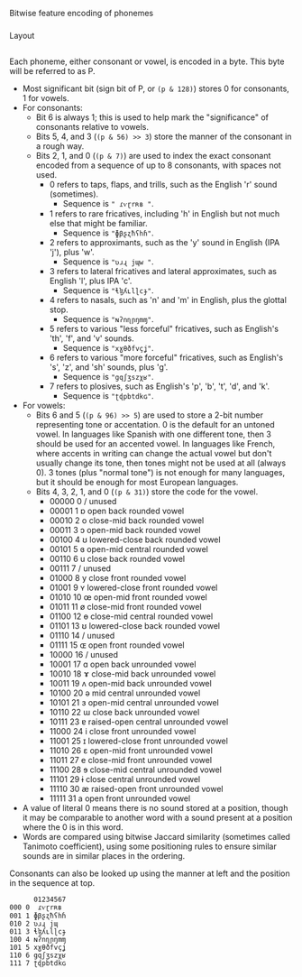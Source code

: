 Bitwise feature encoding of phonemes
###

Layout
##
Each phoneme, either consonant or vowel, is encoded in a byte.
This byte will be referred to as P.

 * Most significant bit (sign bit of P, or `(p & 128)`) stores 0 for consonants, 1 for vowels.
 * For consonants:
   * Bit 6 is always 1; this is used to help mark the "significance" of consonants relative to vowels.
   * Bits 5, 4, and 3 (`(p & 56) >> 3`) store the manner of the consonant in a rough way.
   * Bits 2, 1, and 0 (`(p & 7)`) are used to index the exact consonant encoded from a sequence of up to 8 consonants, with spaces not used.
     * 0 refers to taps, flaps, and trills, such as the English 'r' sound (sometimes).
       * Sequence is `" ɾⱱɽrʀʙ "`.
     * 1 refers to rare fricatives, including 'h' in English but not much else that might be familiar.
       * Sequence is `"ɸβʂʐħʕhɦ"`.
     * 2 refers to approximants, such as the 'y' sound in English (IPA 'j'), plus 'w'.
       * Sequence is `"ʋɹɻ jɰw "`.
     * 3 refers to lateral fricatives and lateral approximates, such as English 'l', plus IPA 'c'.
       * Sequence is `"ɬɮʎʟlɭcɟ"`.
     * 4 refers to nasals, such as 'n' and 'm' in English, plus the glottal stop.
       * Sequence is `"ɴʔnɳɲŋmɱ"`.
     * 5 refers to various "less forceful" fricatives, such as English's 'th', 'f', and 'v' sounds.
       * Sequence is `"xɣθðfvçʝ"`.
     * 6 refers to various "more forceful" fricatives, such as English's 's', 'z', and 'sh' sounds, plus 'g'.
       * Sequence is `"gqʃʒszχʁ"`.
     * 7 refers to plosives, such as English's 'p', 'b', 't', 'd', and 'k'.
       * Sequence is `"ʈɖpbtdkɢ"`.
 * For vowels:
   * Bits 6 and 5 (`(p & 96) >> 5`) are used to store a 2-bit number representing tone or accentation.
     0 is the default for an untoned vowel.
     In languages like Spanish with one different tone, then 3 should be used for an accented vowel.
     In languages like French, where accents in writing can change the actual vowel but don't usually
     change its tone, then tones might not be used at all (always 0).
     3 tones (plus "normal tone") is not enough for many languages, but it should be enough for most
     European languages.
   * Bits 4, 3, 2, 1, and 0 (`(p & 31)`) store the code for the vowel.
       * 00000 0 / unused
       * 00001 1 ɒ open back rounded vowel
       * 00010 2 o close-mid back rounded vowel
       * 00011 3 ɔ open-mid back rounded vowel
       * 00100 4 ʊ lowered-close back rounded vowel
       * 00101 5 ɞ open-mid central rounded vowel
       * 00110 6 u close back rounded vowel
       * 00111 7 / unused
       * 01000 8 y close front rounded vowel
       * 01001 9 ʏ lowered-close front rounded vowel
       * 01010 10 œ open-mid front rounded vowel
       * 01011 11 ø close-mid front rounded vowel
       * 01100 12 ɵ close-mid central rounded vowel
       * 01101 13 ʊ lowered-close back rounded vowel
       * 01110 14 / unused
       * 01111 15 ɶ open front rounded vowel
       * 10000 16 / unused
       * 10001 17 ɑ open back unrounded vowel
       * 10010 18 ɤ close-mid back unrounded vowel
       * 10011 19 ʌ open-mid back unrounded vowel
       * 10100 20 ə mid central unrounded vowel
       * 10101 21 ɜ open-mid central unrounded vowel
       * 10110 22 ɯ close back unrounded vowel
       * 10111 23 ɐ raised-open central unrounded vowel
       * 11000 24 i close front unrounded vowel
       * 11001 25 ɪ lowered-close front unrounded vowel
       * 11010 26 ɛ open-mid front unrounded vowel
       * 11011 27 e close-mid front unrounded vowel
       * 11100 28 ɘ close-mid central unrounded vowel
       * 11101 29 ɨ close central unrounded vowel
       * 11110 30 æ raised-open front unrounded vowel
       * 11111 31 a open front unrounded vowel
 * A value of literal 0 means there is no sound stored at a position, though it may be comparable to another
   word with a sound present at a position where the 0 is in this word.
 * Words are compared using bitwise Jaccard similarity (sometimes called Tanimoto coefficient), using some
   positioning rules to ensure similar sounds are in similar places in the ordering.

Consonants can also be looked up using the manner at left and the position in the sequence at top.

```
      01234567
000 0  ɾⱱɽrʀʙ 
001 1 ɸβʂʐħʕhɦ
010 2 ʋɹɻ jɰ  
011 3 ɬɮʎʟlɭcɟ
100 4 ɴʔnɳɲŋmɱ
101 5 xɣθðfvçʝ
110 6 gqʃʒszχʁ
111 7 ʈɖpbtdkɢ
```

